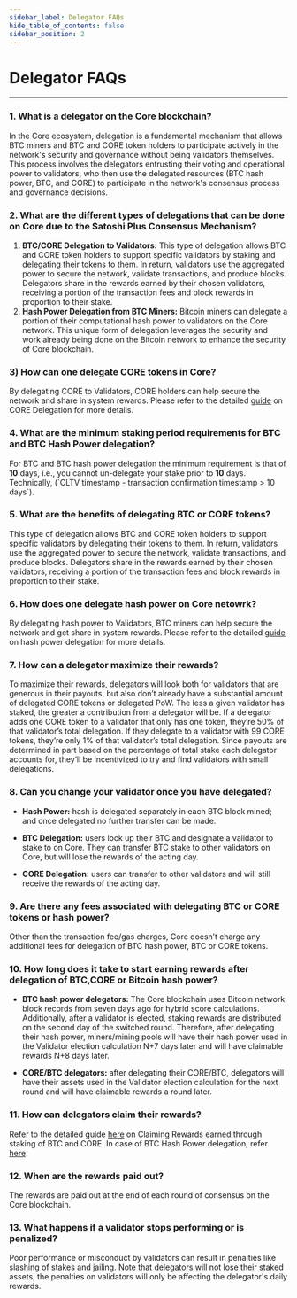 ```yaml
---
sidebar_label: Delegator FAQs
hide_table_of_contents: false
sidebar_position: 2
---
```


# Delegator FAQs

---

### 1. What is a delegator on the Core blockchain?

In the Core ecosystem, delegation is a fundamental mechanism that allows BTC miners and BTC and CORE token holders to participate actively in the network's security and governance without being validators themselves. This process involves the delegators entrusting their voting and operational power to validators, who then use the delegated resources (BTC hash power, BTC, and CORE) to participate in the network's consensus process and governance decisions.

### 2. What are the different types of delegations that can be done on Core due to the Satoshi Plus Consensus Mechanism?

1. **BTC/CORE Delegation to Validators:** This type of delegation allows BTC and CORE token holders to support specific validators by staking and delegating their tokens to them. In return, validators use the aggregated power to secure the network, validate transactions, and produce blocks. Delegators share in the rewards earned by their chosen validators, receiving a portion of the transaction fees and block rewards in proportion to their stake.
2. **Hash Power Delegation from BTC Miners:** Bitcoin miners can delegate a portion of their computational hash power to validators on the Core network. This unique form of delegation leverages the security and work already being done on the Bitcoin network to enhance the security of Core blockchain.

### 3) How can one delegate CORE tokens in Core?

By delegating CORE to Validators, CORE holders can help secure the network and share in system rewards. Please refer to the detailed [guide](../stake-and-delegate/delegating-core) on CORE Delegation for more details.

### 4. What are the minimum staking period requirements for BTC and BTC Hash Power delegation?

For BTC and BTC hash power delegation the minimum requirement is that of **10** days, i.e., you cannot un-delegate your stake prior to **10** days. Technically, (\`CLTV timestamp - transaction confirmation timestamp > 10 days\`).

### 5. What are the benefits of delegating BTC or CORE tokens?

This type of delegation allows BTC and CORE token holders to support specific validators by delegating their tokens to them. In return, validators use the aggregated power to secure the network, validate transactions, and produce blocks. Delegators share in the rewards earned by their chosen validators, receiving a portion of the transaction fees and block rewards in proportion to their stake.

### 6. How does one delegate hash power on Core netowrk?

By delegating hash power to Validators, BTC miners can help secure the network and get share in system rewards. Please refer to the detailed [guide](../stake-and-delegate/delegating-hash) on hash power delegation for more details.

### 7. How can a delegator maximize their rewards?

To maximize their rewards, delegators will look both for validators that are generous in their payouts, but also don’t already have a substantial amount of delegated CORE tokens or delegated PoW. The less a given validator has staked, the greater a contribution from a delegator will be. If a delegator adds one CORE token to a validator that only has one token, they’re 50% of that validator’s total delegation. If they delegate to a validator with 99 CORE tokens, they’re only 1% of that validator’s total delegation. Since payouts are determined in part based on the percentage of total stake each delegator accounts for, they’ll be incentivized to try and find validators with small delegations.

### 8. Can you change your validator once you have delegated?

- **Hash Power:** hash is delegated separately in each BTC block mined; and once delegated no further transfer can be made.

- **BTC Delegation:** users lock up their BTC and designate a validator to stake to on Core. They can transfer BTC stake to other validators on Core, but will lose the rewards of the acting day.

- **CORE Delegation:** users can transfer to other validators and will still receive the rewards of the acting day.

### 9. Are there any fees associated with delegating BTC or CORE tokens or hash power?

Other than the transaction fee/gas charges, Core doesn’t charge any additional fees for delegation of BTC hash power, BTC or CORE tokens.

### 10. How long does it take to start earning rewards after delegation of BTC,CORE or Bitcoin hash power?

- **BTC hash power delegators:** The Core blockchain uses Bitcoin network block records from seven days ago for hybrid score calculations. Additionally, after a validator is elected, staking rewards are distributed on the second day of the switched round. Therefore, after delegating their hash power, miners/mining pools will have their hash power used in the Validator election calculation N+7 days later and will have claimable rewards N+8 days later.

- **CORE/BTC delegators:** after delegating their CORE/BTC, delegators will have their assets used in the Validator election calculation for the next round and will have claimable rewards a round later.

### 11. How can delegators claim their rewards?

Refer to the detailed guide [here](../stake-and-delegate/delegating-core#claiming-rewards) on Claiming Rewards earned through staking of BTC and CORE. In case of BTC Hash Power delegation, refer [here](../stake-and-delegate/delegating-hash#implementation).

### 12. When are the rewards paid out?

The rewards are paid out at the end of each round of consensus on the Core blockchain.

### 13. What happens if a validator stops performing or is penalized?

Poor performance or misconduct by validators can result in penalties like slashing of stakes and jailing. Note that delegators will not lose their staked assets, the penalties on validators will only be affecting the delegator's daily rewards.
